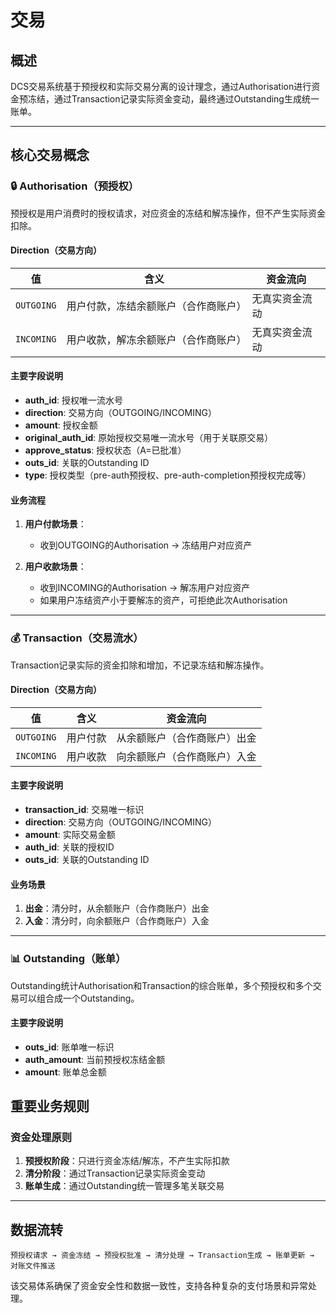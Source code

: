 # 交易

## 概述
DCS交易系统基于预授权和实际交易分离的设计理念，通过Authorisation进行资金预冻结，通过Transaction记录实际资金变动，最终通过Outstanding生成统一账单。

---

## 核心交易概念

### 🔒 Authorisation（预授权）

预授权是用户消费时的授权请求，对应资金的冻结和解冻操作，但不产生实际资金扣除。

#### Direction（交易方向）
| 值 | 含义 | 资金流向 |
|---|---|---|
| `OUTGOING` | 用户付款，冻结余额账户（合作商账户） | 无真实资金流动 |
| `INCOMING` | 用户收款，解冻余额账户（合作商账户） | 无真实资金流动 |

#### 主要字段说明
- **auth_id**: 授权唯一流水号
- **direction**: 交易方向（OUTGOING/INCOMING）
- **amount**: 授权金额
- **original_auth_id**: 原始授权交易唯一流水号（用于关联原交易）
- **approve_status**: 授权状态（A=已批准）
- **outs_id**: 关联的Outstanding ID
- **type**: 授权类型（pre-auth预授权、pre-auth-completion预授权完成等）

#### 业务流程
1. **用户付款场景**：
   - 收到OUTGOING的Authorisation → 冻结用户对应资产
   
2. **用户收款场景**：
   - 收到INCOMING的Authorisation → 解冻用户对应资产
   - 如果用户冻结资产小于要解冻的资产，可拒绝此次Authorisation

---

### 💰 Transaction（交易流水）

Transaction记录实际的资金扣除和增加，不记录冻结和解冻操作。

#### Direction（交易方向）
| 值 | 含义 | 资金流向 |
|---|---|---|
| `OUTGOING` | 用户付款 | 从余额账户（合作商账户）出金 |
| `INCOMING` | 用户收款 | 向余额账户（合作商账户）入金 |

#### 主要字段说明
- **transaction_id**: 交易唯一标识
- **direction**: 交易方向（OUTGOING/INCOMING）
- **amount**: 实际交易金额
- **auth_id**: 关联的授权ID
- **outs_id**: 关联的Outstanding ID

#### 业务场景
1. **出金**：清分时，从余额账户（合作商账户）出金
2. **入金**：清分时，向余额账户（合作商账户）入金

---

### 📊 Outstanding（账单）

Outstanding统计Authorisation和Transaction的综合账单，多个预授权和多个交易可以组合成一个Outstanding。

#### 主要字段说明
- **outs_id**: 账单唯一标识
- **auth_amount**: 当前预授权冻结金额
- **amount**: 账单总金额


## 重要业务规则
### 资金处理原则
1. **预授权阶段**：只进行资金冻结/解冻，不产生实际扣款
2. **清分阶段**：通过Transaction记录实际资金变动
3. **账单生成**：通过Outstanding统一管理多笔关联交易

---

## 数据流转

```
预授权请求 → 资金冻结 → 预授权批准 → 清分处理 → Transaction生成 → 账单更新 → 对账文件推送
```

该交易体系确保了资金安全性和数据一致性，支持各种复杂的支付场景和异常处理。